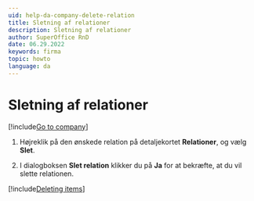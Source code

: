 ```yaml
---
uid: help-da-company-delete-relation
title: Sletning af relationer
description: Sletning af relationer
author: SuperOffice RnD
date: 06.29.2022
keywords: firma
topic: howto
language: da
---
```


# Sletning af relationer

[!include[Go to company](../../learn/includes/goto-company.md)]

1. Højreklik på den ønskede relation på detaljekortet **Relationer**, og vælg **Slet**.

1. I dialogboksen **Slet relation** klikker du på **Ja** for at bekræfte, at du vil slette relationen.

[!include[Deleting items](../../learn/includes/tip-deletion.md)]

<!-- Referenced links -->

<!-- Referenced images -->

